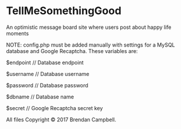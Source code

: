 # TellMeSomethingGood
An optimistic message board site where users post about happy life moments

NOTE: config.php must be added manually with settings for a MySQL database and Google Recaptcha. These variables are:

$endpoint   // Database endpoint

$username   // Database username

$password   // Database password

$dbname     // Database name

$secret     // Google Recaptcha secret key

All files Copyright &copy; 2017 Brendan Campbell.
